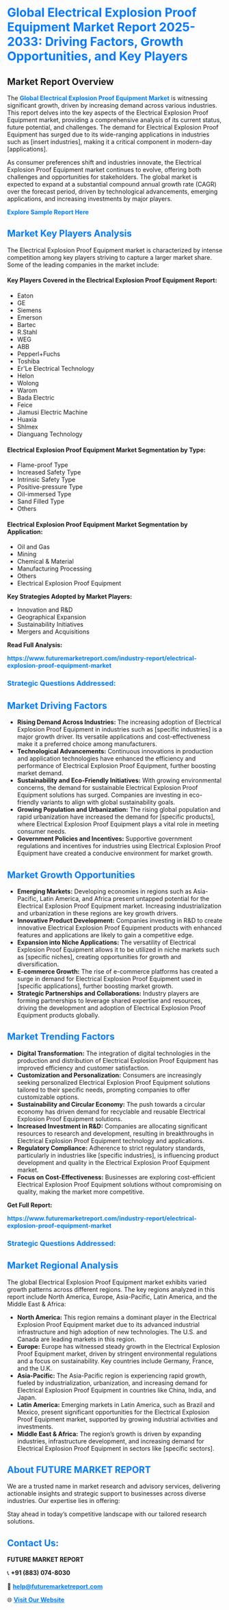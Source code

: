 <h1 style="color: #007BFF;">Global Electrical Explosion Proof Equipment Market Report 2025-2033: Driving Factors, Growth Opportunities, and Key Players</h1>

<section id="overview">
<h2>Market Report Overview</h2>
<p>The <a href="https://www.futuremarketreport.com/industry-report/electrical-explosion-proof-equipment-market" style="color: #007BFF; text-decoration: none;"><strong>Global Electrical Explosion Proof Equipment Market</strong></a> is witnessing significant growth, driven by increasing demand across various industries. This report delves into the key aspects of the Electrical Explosion Proof Equipment market, providing a comprehensive analysis of its current status, future potential, and challenges. The demand for Electrical Explosion Proof Equipment has surged due to its wide-ranging applications in industries such as [insert industries], making it a critical component in modern-day [applications].</p>
<p>As consumer preferences shift and industries innovate, the Electrical Explosion Proof Equipment market continues to evolve, offering both challenges and opportunities for stakeholders. The global market is expected to expand at a substantial compound annual growth rate (CAGR) over the forecast period, driven by technological advancements, emerging applications, and increasing investments by major players.</p>
</section>

<section id="overview">
<p><a href="https://www.futuremarketreport.com/request-sample/reportId=124615" style="color: #007BFF; text-decoration: none;"><strong>Explore Sample Report Here</strong></a></p>
</section>

<section id="key-players">
<h2 style="color: #007BFF;">Market Key Players Analysis</h2>
<p>The Electrical Explosion Proof Equipment market is characterized by intense competition among key players striving to capture a larger market share. Some of the leading companies in the market include:</p>
<h4>Key Players Covered in the Electrical Explosion Proof Equipment Report:</h4>
<ul><li>Eaton</li><li>GE</li><li>Siemens</li><li>Emerson</li><li>Bartec</li><li>R.Stahl</li><li>WEG</li><li>ABB</li><li>Pepperl+Fuchs</li><li>Toshiba</li><li>Er&#039;Le Electrical Technology</li><li>Helon</li><li>Wolong</li><li>Warom</li><li>Bada Electric</li><li>Feice</li><li>Jiamusi Electric Machine</li><li>Huaxia</li><li>Shlmex</li><li>Dianguang Technology</li></ul>
<h4>Electrical Explosion Proof Equipment Market Segmentation by Type:</h4>
<ul><li>Flame-proof Type</li><li>Increased Safety Type</li><li>Intrinsic Safety Type</li><li>Positive-pressure Type</li><li>Oil-immersed Type</li><li>Sand Filled Type</li><li>Others</li></ul>

<h4>Electrical Explosion Proof Equipment Market Segmentation by Application:</h4>
<ul><li>Oil and Gas</li><li>Mining</li><li>Chemical &amp; Material</li><li>Manufacturing Processing</li><li>Others</li><li>Electrical Explosion Proof Equipment</li></ul>
<p><strong>Key Strategies Adopted by Market Players:</strong></p>
<ul>
<li>Innovation and R&D</li>
<li>Geographical Expansion</li>
<li>Sustainability Initiatives</li>
<li>Mergers and Acquisitions</li>
</ul>
</section>

<section>
<p><strong>Read Full Analysis: </strong></p><a href="https://www.futuremarketreport.com/industry-report/electrical-explosion-proof-equipment-market" style="color: #007BFF; text-decoration: none;"><strong>https://www.futuremarketreport.com/industry-report/electrical-explosion-proof-equipment-market</strong></a>
<h3 style="color: #007BFF;">Strategic Questions Addressed:</h3>
</section>

<section id="driving-factors">
<h2 style="color: #007BFF;">Market Driving Factors</h2>
<ul>
<li><strong>Rising Demand Across Industries:</strong> The increasing adoption of Electrical Explosion Proof Equipment in industries such as [specific industries] is a major growth driver. Its versatile applications and cost-effectiveness make it a preferred choice among manufacturers.</li>
<li><strong>Technological Advancements:</strong> Continuous innovations in production and application technologies have enhanced the efficiency and performance of Electrical Explosion Proof Equipment, further boosting market demand.</li>
<li><strong>Sustainability and Eco-Friendly Initiatives:</strong> With growing environmental concerns, the demand for sustainable Electrical Explosion Proof Equipment solutions has surged. Companies are investing in eco-friendly variants to align with global sustainability goals.</li>
<li><strong>Growing Population and Urbanization:</strong> The rising global population and rapid urbanization have increased the demand for [specific products], where Electrical Explosion Proof Equipment plays a vital role in meeting consumer needs.</li>
<li><strong>Government Policies and Incentives:</strong> Supportive government regulations and incentives for industries using Electrical Explosion Proof Equipment have created a conducive environment for market growth.</li>
</ul>
</section>

<section id="growth-opportunities">
<h2 style="color: #007BFF;">Market Growth Opportunities</h2>
<ul>
<li><strong>Emerging Markets:</strong> Developing economies in regions such as Asia-Pacific, Latin America, and Africa present untapped potential for the Electrical Explosion Proof Equipment market. Increasing industrialization and urbanization in these regions are key growth drivers.</li>
<li><strong>Innovative Product Development:</strong> Companies investing in R&D to create innovative Electrical Explosion Proof Equipment products with enhanced features and applications are likely to gain a competitive edge.</li>
<li><strong>Expansion into Niche Applications:</strong> The versatility of Electrical Explosion Proof Equipment allows it to be utilized in niche markets such as [specific niches], creating opportunities for growth and diversification.</li>
<li><strong>E-commerce Growth:</strong> The rise of e-commerce platforms has created a surge in demand for Electrical Explosion Proof Equipment used in [specific applications], further boosting market growth.</li>
<li><strong>Strategic Partnerships and Collaborations:</strong> Industry players are forming partnerships to leverage shared expertise and resources, driving the development and adoption of Electrical Explosion Proof Equipment products globally.</li>
</ul>
</section>

<section id="trending-factors">
<h2 style="color: #007BFF;">Market Trending Factors</h2>
<ul>
<li><strong>Digital Transformation:</strong> The integration of digital technologies in the production and distribution of Electrical Explosion Proof Equipment has improved efficiency and customer satisfaction.</li>
<li><strong>Customization and Personalization:</strong> Consumers are increasingly seeking personalized Electrical Explosion Proof Equipment solutions tailored to their specific needs, prompting companies to offer customizable options.</li>
<li><strong>Sustainability and Circular Economy:</strong> The push towards a circular economy has driven demand for recyclable and reusable Electrical Explosion Proof Equipment solutions.</li>
<li><strong>Increased Investment in R&D:</strong> Companies are allocating significant resources to research and development, resulting in breakthroughs in Electrical Explosion Proof Equipment technology and applications.</li>
<li><strong>Regulatory Compliance:</strong> Adherence to strict regulatory standards, particularly in industries like [specific industries], is influencing product development and quality in the Electrical Explosion Proof Equipment market.</li>
<li><strong>Focus on Cost-Effectiveness:</strong> Businesses are exploring cost-efficient Electrical Explosion Proof Equipment solutions without compromising on quality, making the market more competitive.</li>
</ul>
</section>

<section>
<p><strong>Get Full Report: </strong></p><a href="https://www.futuremarketreport.com/industry-report/electrical-explosion-proof-equipment-market" style="color: #007BFF; text-decoration: none;"><strong>https://www.futuremarketreport.com/industry-report/electrical-explosion-proof-equipment-market</strong></a>
<h3 style="color: #007BFF;">Strategic Questions Addressed:</h3>
</section>


<section id="regional-analysis">
<h2 style="color: #007BFF;">Market Regional Analysis</h2>
<p>The global Electrical Explosion Proof Equipment market exhibits varied growth patterns across different regions. The key regions analyzed in this report include North America, Europe, Asia-Pacific, Latin America, and the Middle East & Africa:</p>
<ul>
<li><strong>North America:</strong> This region remains a dominant player in the Electrical Explosion Proof Equipment market due to its advanced industrial infrastructure and high adoption of new technologies. The U.S. and Canada are leading markets in this region.</li>
<li><strong>Europe:</strong> Europe has witnessed steady growth in the Electrical Explosion Proof Equipment market, driven by stringent environmental regulations and a focus on sustainability. Key countries include Germany, France, and the U.K.</li>
<li><strong>Asia-Pacific:</strong> The Asia-Pacific region is experiencing rapid growth, fueled by industrialization, urbanization, and increasing demand for Electrical Explosion Proof Equipment in countries like China, India, and Japan.</li>
<li><strong>Latin America:</strong> Emerging markets in Latin America, such as Brazil and Mexico, present significant opportunities for the Electrical Explosion Proof Equipment market, supported by growing industrial activities and investments.</li>
<li><strong>Middle East & Africa:</strong> The region’s growth is driven by expanding industries, infrastructure development, and increasing demand for Electrical Explosion Proof Equipment in sectors like [specific sectors].</li>
</ul>
</section>

<footer>
<h2 style="color: #007BFF;">About FUTURE MARKET REPORT</h2>
<p>We are a trusted name in market research and advisory services, delivering actionable insights and strategic support to businesses across diverse industries. Our expertise lies in offering:</p>

<p>Stay ahead in today’s competitive landscape with our tailored research solutions.</p>

<h2 style="color: #007BFF;">Contact Us:</h2>
<p><strong>FUTURE MARKET REPORT</strong></p>
<p>📞 <strong>+91 (883) 074-8030</strong></p>
<p>📧 <strong><a href="mailto:help@futuremarketreport.com" style="color: #007BFF;">help@futuremarketreport.com</a></strong></p>
<p>🌐 <strong><a href="https://www.futuremarketreport.com/" style="color: #007BFF;">Visit Our Website</a></strong></p>
</footer>